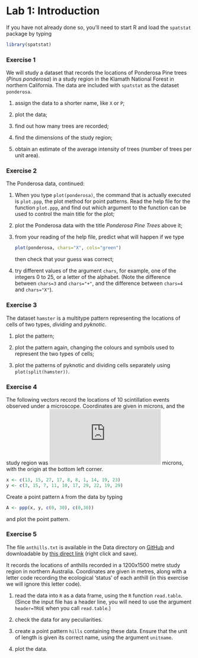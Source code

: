 Lab 1: Introduction
================

If you have not already done so, you’ll need to start R and load the
`spatstat` package by typing

``` r
library(spatstat)
```

### Exercise 1

We will study a dataset that records the locations of Ponderosa Pine
trees (*Pinus ponderosa*) in a study region in the Klamath National
Forest in northern California. The data are included with `spatstat` as
the dataset `ponderosa`.

1.  assign the data to a shorter name, like `X` or `P`;

2.  plot the data;

3.  find out how many trees are recorded;

4.  find the dimensions of the study region;

5.  obtain an estimate of the average intensity of trees (number of
    trees per unit area).

### Exercise 2

The Ponderosa data, continued:

1.  When you type `plot(ponderosa)`, the command that is actually
    executed is `plot.ppp`, the plot method for point patterns. Read the
    help file for the function `plot.ppp`, and find out which argument
    to the function can be used to control the main title for the plot;

2.  plot the Ponderosa data with the title *Ponderosa Pine Trees* above
    it;

3.  from your reading of the help file, predict what will happen if we
    type
    
    ``` r
    plot(ponderosa, chars="X", cols="green")
    ```
    
    then check that your guess was correct;

4.  try different values of the argument `chars`, for example, one of
    the integers 0 to 25, or a letter of the alphabet. (Note the
    difference between `chars=3` and `chars="+"`, and the difference
    between `chars=4` and `chars="X"`).

### Exercise 3

The dataset `hamster` is a multitype pattern representing the locations
of cells of two types, *dividing* and *pyknotic*.

1.  plot the pattern;

2.  plot the pattern again, changing the colours and symbols used to
    represent the two types of cells;

3.  plot the patterns of pyknotic and dividing cells separately using
    `plot(split(hamster))`.

### Exercise 4

The following vectors record the locations of 10 scintillation events
observed under a microscope. Coordinates are given in microns, and the
study region was ![30
\\times 30](https://latex.codecogs.com/png.latex?30%20%5Ctimes%2030
"30 \\times 30") microns, with the origin at the bottom left corner.

``` r
x <- c(13, 15, 27, 17, 8, 8, 1, 14, 19, 23)
y <- c(3, 15, 7, 11, 10, 17, 29, 22, 19, 29)
```

Create a point pattern `A` from the data by typing

``` r
A <- ppp(x, y, c(0, 30), c(0,30))
```

and plot the point pattern.

### Exercise 5

The file `anthills.txt` is available in the Data directory on
[GitHub](https://github.com/spatstat/ECAS2019) and downloadable by [this
direct
link](https://raw.githubusercontent.com/spatstat/ECAS2019/master/Data/anthills.txt)
(right click and save).

It records the locations of anthills recorded in a 1200x1500 metre study
region in northern Australia. Coordinates are given in metres, along
with a letter code recording the ecological ‘status’ of each anthill (in
this exercise we will ignore this letter code).

1.  read the data into `R` as a data frame, using the `R` function
    `read.table`. (Since the input file has a header line, you will need
    to use the argument `header=TRUE` when you call `read.table`.)

2.  check the data for any peculiarities.

3.  create a point pattern `hills` containing these data. Ensure that
    the unit of length is given its correct name, using the argument
    `unitname`.

4.  plot the data.
